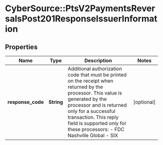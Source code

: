 # CyberSource::PtsV2PaymentsReversalsPost201ResponseIssuerInformation

## Properties
Name | Type | Description | Notes
------------ | ------------- | ------------- | -------------
**response_code** | **String** | Additional authorization code that must be printed on the receipt when returned by the processor.  This value is generated by the processor and is returned only for a successful transaction.  This reply field is supported only for these processors: - FDC Nashville Global - SIX  | [optional] 


